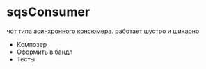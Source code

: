 # sqsConsumer
чот типа асинхронного консюмера. работает шустро и шикарно

- Композер
- Оформить в бандл
- Тесты

